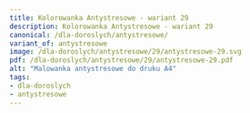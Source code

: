 ```yaml
---
title: Kolorowanka Antystresowe - wariant 29
description: Kolorowanka Antystresowe - wariant 29
canonical: /dla-doroslych/antystresowe/
variant_of: antystresowe
image: /dla-doroslych/antystresowe/29/antystresowe-29.svg
pdf: /dla-doroslych/antystresowe/29/antystresowe-29.pdf
alt: "Malowanka antystresowe do druku A4"
tags:
- dla-doroslych
- antystresowe
---
```

